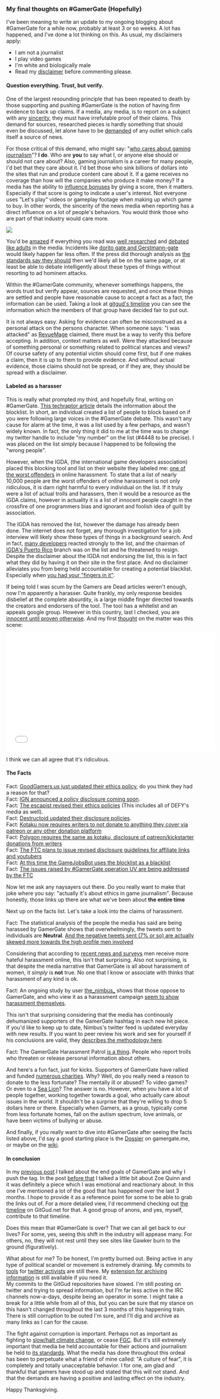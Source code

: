### My final thoughts on #GamerGate (Hopefully)

I've been meaning to write an update to my ongoing blogging about
\#GamerGate for a while now, probably at least 3 or so weeks. A lot has
happened, and I've done a lot thinking on this. As usual, my disclaimers
apply: 

- I am not a journalist
- I play video games
- I'm white and biologically male
- Read my [disclaimer] before commenting please.

#### Question everything. Trust, but verify. 

One of the largest resounding principle that has been repeated to death
by those supporting and pushing #GamerGate is the notion of having firm
evidence to back up claims. If a media, any media, is to report on a
subject with any [sincerity], they must have irrefutable proof of their
claims. This demand for sources, researched pieces is hardly something
that should even be discussed, let alone have to be [demanded] of any
outlet which calls itself a source of news. 

For those critical of this demand, who might say: "[who cares about
gaming journalism]"? **I do**. Who are **you** to say what I, or anyone
else should or should not care about? Also, gaming journalism is a
career for many people, I'd bet that they care about it. I'd bet those
who sink billions of dollars into the sites that run and produce content
care about it. If a game receives no coverage than how will the
companies who produce it make money? If a media has the ability to
[influence bonuses] by giving a score, then it matters. Especially if
that score is going to indicate a user's interest. Not everyone uses
"Let's play" videos or gameplay footage when making up which game to
buy. In other words, the sincerity of the news media when reporting has
a direct influence on a lot of people's behaviors. You would think those
who are part of that industry would care more.

<img src="/images/politics/gamer-gate/whocares.jpg-large" />

You'd be [amazed] if everything you read was [well researched] and
[debated like adults] in the media. Incidents like [dorito gate and
Gerstmann-gate] would likely happen far less often. If the press did
thorough analysis as [the standards say they should] then we'd likely
all be on the same page, or at least be able to debate intelligently
about these types of things without resorting to ad hominem attacks. 

Within the #GamerGate community, whenever somethings happens, the words
trust but verify appear, sources are requested, and once these things
are settled and people have reasonable cause to accept a fact as a fact,
the information can be used. Taking a look at [gitgud's timeline] you
can see the information which the members of that group have decided
fair to put out. 

It is not always easy. Asking for evidence can often be misconstrued as a
personal attack on the persons character. When someone says: "I was
attacked" as [RevueMage] claimed, there must be a way to verify this
before accepting. In addition, context matters as well. Were they
attacked because of something personal or something related to
political stances and views? Of course safety of any potential victim
should come first, but if one makes a claim, then it is up to them to
provide evidence. And without actual evidence, those claims should not
be spread, or if they are, they should be spread with a disclaimer. 

#### Labeled as a harasser 

This is really what prompted my third, and hopefully final, writing on
\#GamerGate. [This techraptor article] details the information about the
blocklist. In short, an individual created a list of people to block
based on if you were following large voices in the #GamerGate debate.
This wasn't any cause for alarm at the time, it was a list used by a few
perhaps, and wasn't widely known. In fact, the only thing it did to me
at the time was to change my twitter handle to include "my number" on
the list (#4448 to be precise). I was placed on the list simply because I
happened to be following the "wrong people". 

However, when the IGDA, (the international game developers association)
placed this blocking tool and list on their website they labeled me:
[one of the worst offenders] in online harassment. To state that a list
of nearly 10,000 people are the worst offenders of online harassment is
not only ridiculous, it is darn right harmful to every individual on the
list. If it truly were a list of actual trolls and harassers, then it
would be a resource as the IGDA claims, however in actuality it is a
list of innocent people caught in the crossfire of one programmers bias
and ignorant and foolish idea of guilt by association. 

The IGDA has removed the list, however the damage has already been done.
The internet does not forget, any thorough investigation for a job
interview will likely show these types of things in a background search.
And in fact, [many developers] reacted strongly to the list, and the
chairman of [IGDA's Puerto Rico] branch was on the list and he
threatened to resign. Despite the disclaimer about the IGDA not
endorsing the list, this is in fact what they did by having it on their
site in the first place. And no disclaimer alleviates you from being
held accountable for creating a potential blacklist. Especially when
[you had your "fingers in it"]. 

If being told I was scum by the Gamers are Dead articles weren't enough,
now I'm apparently a harasser. Quite frankly, my only response besides
disbelief at the complete absurdity, is a large middle finger directed
towards the creators and endorsers of the tool. The tool has a whitelist
and an appeals google group. However in this country, last I checked,
you are [innocent until proven otherwise]. And my first [thought] on the
matter was this scene: 

<iframe width="560" height="315"
src="//www.youtube.com/embed/i-dJPoSlPfU" frameborder="0"
allowfullscreen></iframe>

I think we can all agree that it's ridiculous. 

#### The Facts 

Fact: [GoodGamers.us just updated their ethics policy], do you think
they had a reason for that?  
Fact: [IGN announced a policy disclosure coming soon].  
Fact: [The escapist revised their ethics policies] (This includes all of DEFY's media as well).    
Fact: [Destructoid updated their disclosure policies].   
Fact: [Kotaku now requires writers to not donate to anything they cover via patreon or any other donation platform]     
Fact: [Polygon requires the same as kotaku, disclosure of patreon/kickstarter donations from writers]   
Fact: [The FTC plans to issue revised disclosure guidelines for affiliate links and youtubers]   
Fact: [At this time the GameJobsBot uses the blocklist as a blacklist]   
Fact: [The issues raised by #GamerGate operation UV are being addressed by the FTC]   

Now let me ask any naysayers out there. Do you really want to make that
joke where you say: "actually it's about ethics in game journalism".
Because honestly, those links up there are what we've been about **the
entire time** 

Next up on the facts list. Let's take a look into the claims of
harassment. 

Fact: The statistical analysis of the people the media has said are
being harassed by GamerGate shows that overwhelmingly, the tweets sent
to individuals are **Neutral**. [And the negative tweets sent (7% or so) are actually skewed more towards the high profile men involved]

Considering that according to [recent news and surveys] men receive more
hateful harassment online, this isn't that surprising. Also not
surprising, is that despite the media narrative that GamerGate is all
about harassment of women, it _simply_ is **not** true. No one that I
know or associate with thinks that harassment of any kind is ok. 

Fact: An ongoing study by user [the\_nimbus\_] shows that those oppose to GamerGate, 
and who view it as a harassment campaign [seem to show harassment
themselves].

This isn't that surprising considering that the media has continously
dehumanized supporters of the GamerGate hashtag in each new hit piece.
If you'd like to keep up to date, Nimbus's twitter feed is updated
everyday with new results. If you want to peer review his work and see
for yourself if his conclusions are valid, they [describes the methodology
here]. 


Fact: The GamerGate Harassment Patrol [is a thing]. People who report
trolls who threaten or release personal information about others. 


And here's a fun fact, just for kicks. Supporters of GamerGate have
rallied and funded [numerous charities]. Why? Well, do you really need a
reason to donate to the less fortunate? The mentally ill or abused? To
video games? Or even to a [Sea Lion]? The answer is no. However, when
you have a lot of people together, working together towards a goal, who
actually care about issues in the world. It shouldn't be a surprise that
they're willing to drop 5 dollars here or there. Especially when Gamers, as a group,
typically come from less fortunate homes, fall on the autism spectrum,
love animals, or have been victims of bullying or abuse. 

And finally, if you really want to dive into #GamerGate after seeing the
facts listed above, I'd say a good starting place is the [Dossier] on
gamergate.me, or maybe on the [wiki](http://wiki.gamergate.me).

#### In conclusion

In my [previous post] I talked about the end goals of GamerGate and why
I push the tag. In the post [before that] I talked a little bit about
Zoe Quinn and it was definitely a piece which I was emotional and
reactionary about. In this one I've mentioned a lot of the good that has
happened over the last 3 months. I hope to provide it as a reference
point for some to be able to grab the links out of. For a more detailed
view, I'd recommend checking out [the timeline] on GitGud.net for that.
A good group of anons, and yes, myself, contribute to that timeline. 

Does this mean that #GamerGate is over? That we can all get back to our
lives? For some, yes, seeing this shift in the industry will appease
many. For others, no, they will not rest until they see sites like
Gawker burn to the ground (figuratively).

What about for me? To be honest, I'm pretty burned out. Being active in
any type of political scandel or movement is extremely draining. My
commits to [tools] for [twitter activists] are still there. My
[extension for archiving information] is still available if you need it.  
My commits to the GitGud repositories have slowed. I'm still posting on 
twitter and trying to spread information, but I'm far less active in the IRC
channels now-a-days, despite being an operator in some. I might take a
break for a little while from all of this, but you can be sure that my
stance on this hasn't changed throughout the last 3 months of this
happening train. There is still corruption to be outed I'm sure, and
I'll dig and archive as many links as I can for the cause. 


The fight against corruption is important. Perhaps not as important
as fighting to [slow/halt climate change], or cease [FGC]. But it's
still extremely important that media be held accountable for their
actions and journalism be held to [its standards]. What the media has
done throughout this ordeal has been to perpetuate what a friend of mine
called: "A culture of fear", it is completely and totally unacceptable
behavior. I for one, am glad and thankful that gamers have stood up and
stated that this will not stand. And that the demands are having a
positive and lasting effect on the industry. 

Happy Thanksgiving.


[its standards]:http://www.spj.org/ethicscode.asp
[slow/halt climate change]:http://www.epa.gov/climatechange/wycd/
[FGC]:http://orchidproject.org/
[extension for archiving information]:https://chrome.google.com/webstore/detail/arc-one-click-archiving/hmbmdbfkpgemaefgbinhcfodneaocfeg
[twitter activists]:https://github.com/EdgeCaseBerg/SharedVoice
[tools]:https://github.com/EdgeCaseBerg/HydraHug
[Dossier]:http://press.gamergate.me/dossier/
[the timeline]:http://gitgud.net/gamergate/gamergateop/tree/master/Current-Happenings
[before that]:/writing/political/gamer-gate
[is a thing]:https://archive.today/E95Rz
[previous post]:/writing/political/gamer-gate-round-2
[Sea Lion]:http://wwf.worldwildlife.org/site/TR/PandaNation/Panda-Nation?team_id=53922&pg=team&fr_id=1182
[numerous charities]:http://gamergate.me/charity/
[describes the methodology here]:http://gamergate.me/2014/11/data-study-on-harassment/
[seem to show harassment themselves]:http://techraptor.net/content/gamergate-really-analysis-twitter-hashtag 
[the\_nimbus\_]:http://twitter.com/the_nimbus_
[recent news and surveys]:https://archive.today/20141022220402/http://www.thedailybeast.com/articles/2014/09/04/men-are-harassed-more-than-women-online.html
[And the negative tweets sent (7% or so) are actually skewed more towards the high profile men involved]:https://medium.com/@cainejw/an-actual-statistical-analysis-of-gamergate-dfd809858f68
[The issues raised by #GamerGate operation UV are being addressed by the FTC]:https://archive.today/2O97V
[At this time the GameJobsBot uses the blocklist as a blacklist]:http://pbs.twimg.com/media/B3Y0TKlCMAAiD8V.jpg
[The FTC plans to issue revised disclosure guidelines for affiliate links and youtubers]:https://archive.today/eE9Fw
[Polygon requires the same as kotaku, disclosure of patreon/kickstarter donations from writers]:https://archive.today/20141123231414/http://www.polygon.com/forums/meta/2014/8/26/6071669/on-patreon-support
[Kotaku now requires writers to not donate to anything they cover via patreon or any other donation platform]:http://blogjob.com/oneangrygamer/2014/08/polygon-kotaku-outed-by-gamers-forced-to-revise-some-policies-good/
[Destructoid updated their disclosure policies]:http://blogjob.com/oneangrygamer/2014/09/gamergate-destructoid-updates-disclosure-policies-due-to-controversy-thank-you/
[The escapist revised their ethics policies]:http://www.escapistmagazine.com/articles/view/video-games/editorials/12223-The-Escapist-Publisher-Issues-Public-Statement-on-Gamergate.5
[IGN announced a policy disclosure coming soon]:http://blogjob.com/oneangrygamer/2014/11/gamergate-igns-disclosure-code-of-ethics-public-policy-coming-soon/
[GoodGamers.us just updated their ethics policy]:http://www.goodgamers.us/2014/11/26/the-great-big-ethics-policy/
[thought]:https://twitter.com/TheR3dLily/status/536177036461490176
[innocent until proven otherwise]:http://legal-dictionary.thefreedictionary.com/Innocent+until+proven+guilty
[you had your "fingers in it"]:https://archive.today/MHpF3
[IGDA's Puerto Rico]:https://archive.today/OwiKX
[many developers]:http://techraptor.net/content/developers-react-igda-controversy
[sincerity]:https://archive.today/3vkPD#selection-2647.1-3135.52
[demanded]:https://archive.today/CdTgS
[who cares about gaming journalism]:http://archive.today/5cEEz
[influence bonuses]:https://archive.today/20141111223957/http://kotaku.com/metacritic-matters-how-review-scores-hurt-video-games-472462218
[amazed]:https://medium.com/@cainejw/dishonesty-feminist-frequency-part-1-fe937f6a791e
[well researched]:https://medium.com/@cainejw/a-narrative-of-gamergate-and-examination-of-claims-of-collusion-with-4chan-5cf6c1a52a60
[debated like adults]:http://www.c-span.org/video/?10175-1/bork-nomination-day-9-part-2
[dorito gate and Gerstmann-gate]:https://archive.today/gZsBq
[the standards say they should]:http://www.spj.org/ethicscode.asp
[gitgud's timeline]:http://gitgud.net/gamergate/gamergateop/tree/master/Current-Happenings
[RevueMage]:https://twitter.com/RevueMage
[This techraptor article]:http://techraptor.net/content/twitter-blocklist-10000-accounts-causes-trouble-just-gamers-developers
[one of the worst offenders]:https://archive.today/hq1oa#selection-2451.0-2451.84
[disclaimer]:/writing/political/disclaimer
